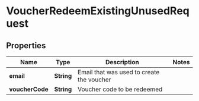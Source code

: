 

# VoucherRedeemExistingUnusedRequest


## Properties

| Name | Type | Description | Notes |
|------------ | ------------- | ------------- | -------------|
|**email** | **String** | Email that was used to create the voucher |  |
|**voucherCode** | **String** | Voucher code to be redeemed |  |



